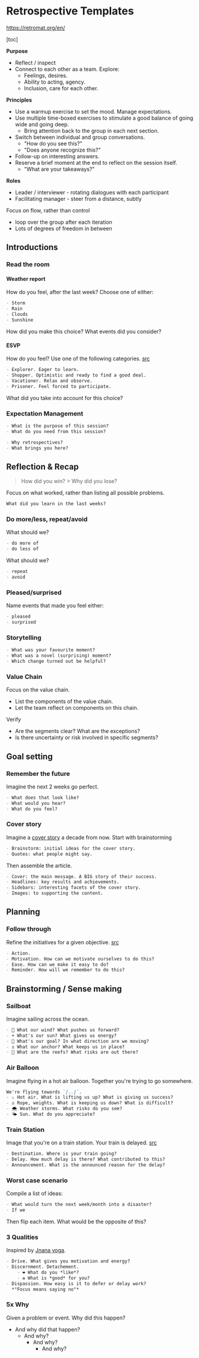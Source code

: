 # Retrospective Templates

https://retromat.org/en/

[toc]

**Purpose**

- Reflect /  inspect
- Connect to each other as a team. Explore:
    - Feelings, desires.
    - Ability to acting, agency.
    - Inclusion, care for each other.



**Principles**

- Use a warmup exercise to set the mood. Manage expectations.
- Use multiple time-boxed exercises to stimulate a good balance of going wide and going deep.
    - Bring attention back to the group in each next section.
- Switch between individual and group conversations.
    - "How do you see this?"
    - "Does anyone recognize this?"
- Follow-up on interesting answers.
- Reserve a brief moment at the end to reflect on the session itself.
    - "What are your takeaways?"

**Roles**

- Leader / interviewer - rotating dialogues with each participant
- Facilitating manager - steer from a distance, subtly



Focus on flow, rather than control

- loop over the group after each iteration
- Lots of degrees of freedom in between



## Introductions

### Read the room

#### Weather report

How do you feel, after the last week? Choose one of either:

```markdown
- Storm
- Rain
- Clouds
- Sunshine
```

How did you make this choice? What events did you consider?



#### ESVP

How do you feel? Use one of the following categories. [src](https://retromat.org/en/?id=1)

```markdown
- Explorer. Eager to learn.
- Shopper. Optimistic and ready to find a good deal.
- Vacationer. Relax and observe.
- Prisoner. Feel forced to participate.
```

What did you take into account for this choice?



### Expectation Management

```markdown
- What is the purpose of this session?
- What do you need from this session?
```



```markdown
- Why retrospectives?
- What brings you here?
```



## Reflection & Recap

> How did you win? > Why did you lose?

Focus on what worked, rather than listing all possible problems.



```markdown
What did you learn in the last weeks?
```



### Do more/less, repeat/avoid

What should we?

```markdown
- do more of
- do less of
```

What should we?

```markdown
- repeat
- avoid
```



### Pleased/surprised

Name events that made you feel either:

```markdown
- pleased
- surprised
```



### Storytelling

```markdown
- What was your favourite moment?
- What was a novel (surprising) moment?
- Which change turned out be helpful?
```



### Value Chain

Focus on the value chain.

- List the components of the value chain.
- Let the team reflect on components on this chain.

Verify

- Are the segments clear? What are the exceptions?
- Is there uncertainty or risk involved in specific segments?



## Goal setting

### Remember the future

Imagine the next 2 weeks go perfect. 

```markdown
- What does that look like?
- What would you hear?
- What do you feel?
```



### Cover story

Imagine a [cover story](https://gamestorming.com/cover-story/) a decade from now. Start with brainstorming

```markdown
- Brainstorm: initial ideas for the cover story.
- Quotes: what people might say.
```

Then assemble the article.

```markdown
- Cover: the main message. A BIG story of their success.
- Headlines: key results and achievements.
- Sidebars: interesting facets of the cover story.
- Images: to supporting the content.
```



## Planning

### Follow through

Refine the initiatives for a given objective. [src](https://retromat.org/en/?id=117)

```markdown
- Action.
- Motivation. How can we motivate ourselves to do this? 
- Ease. How can we make it easy to do? 
- Reminder. How will we remember to do this? 
```



## Brainstorming / Sense making

### Sailboat

Imagine sailing across the ocean.

```markdown
- 💨 What our wind? What pushes us forward?
- ☀️ What's our sun? What gives us energy?
- 🎯 What's our goal? In what direction are we moving?
- ⚓ What our anchor? What keeps us in place?
- 🪸 What are the reefs? What risks are out there?
```



### Air Balloon

Imagine flying in a hot air balloon. Together you're trying to go somewhere.

```markdown
We're flying towards `[..]`.
- ♨️ Hot air. What is lifting us up? What is giving us success?
- ⚓ Rope, weights. What is keeping us down? What is difficult?
- 🌨️ Weather storms. What risks do you see?
- 🌤️ Sun. What do you appreciate?
```



### Train Station

Image that you're on a train station. Your train is delayed. [src](https://retromat.org/en/?id=127)

```markdown
- Destination. Where is your train going?
- Delay. How much delay is there? What contributed to this?
- Announcement. What is the announced reason for the delay?
```



### Worst case scenario

Compile a list of ideas:

```markdown
- What would turn the next week/month into a disaster?
- If we 
```

Then flip each item. What would be the opposite of this?



### 3 Qualities

Inspired by [Jnana yoga](https://en.wikipedia.org/wiki/Jnana_yoga).

```markdown
- Drive. What gives you motivation and energy?
- Discernment. Detachement.
	- ❤️ What do you *like*? 
	- ♻️ What is *good* for you?
- Dispassion. How easy is it to defer or delay work?
  *"Focus means saying no"*
```



### 5x Why

Given a problem or event. Why did this happen?

- And why did that happen?
    - And why?
        - And why?
            - And why?
